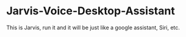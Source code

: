 # Jarvis-Voice-Desktop-Assistant
This is Jarvis, run it and it will be just like a google assistant, Siri, etc.
